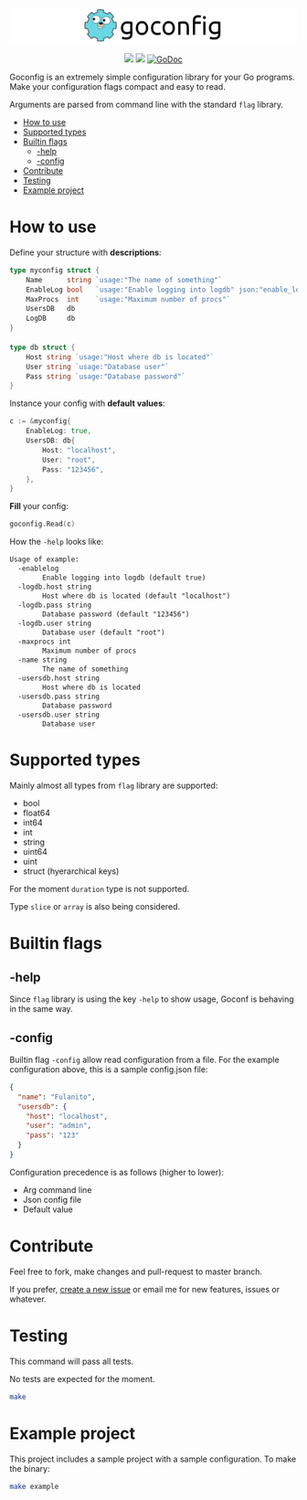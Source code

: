 <img src="logo.png">

<p align="center">
<a href="https://travis-ci.org/fulldump/goconfig"><img src="https://travis-ci.org/fulldump/goconfig.svg?branch=master"></a>
<a href="https://goreportcard.com/report/fulldump/goconfig"><img src="http://goreportcard.com/badge/fulldump/goconfig"></a>
<a href="https://godoc.org/github.com/fulldump/goconfig"><img src="https://godoc.org/github.com/fulldump/goconfig?status.svg" alt="GoDoc"></a>
</p>

Goconfig is an extremely simple configuration library for your Go programs.
Make your configuration flags compact and easy to read.

Arguments are parsed from command line with the standard `flag` library.

<!-- MarkdownTOC autolink=true bracket=round depth=4 -->

- [How to use](#how-to-use)
- [Supported types](#supported-types)
- [Builtin flags](#builtin-flags)
  - [-help](#-help)
  - [-config](#-config)
- [Contribute](#contribute)
- [Testing](#testing)
- [Example project](#example-project)

<!-- /MarkdownTOC -->


# How to use

Define your structure with **descriptions**:

```go
type myconfig struct {
	Name      string `usage:"The name of something"`
	EnableLog bool   `usage:"Enable logging into logdb" json:"enable_log"`
	MaxProcs  int    `usage:"Maximum number of procs"`
	UsersDB   db
	LogDB     db
}

type db struct {
	Host string `usage:"Host where db is located"`
	User string `usage:"Database user"`
	Pass string `usage:"Database password"`
}
```

Instance your config with **default values**:

```go
c := &myconfig{
	EnableLog: true,
	UsersDB: db{
		Host: "localhost",
		User: "root",
		Pass: "123456",
	},
}
```

**Fill** your config:
```go
goconfig.Read(c)
```

How the `-help` looks like:

```
Usage of example:
  -enablelog
    	Enable logging into logdb (default true)
  -logdb.host string
    	Host where db is located (default "localhost")
  -logdb.pass string
    	Database password (default "123456")
  -logdb.user string
    	Database user (default "root")
  -maxprocs int
    	Maximum number of procs
  -name string
    	The name of something
  -usersdb.host string
    	Host where db is located
  -usersdb.pass string
    	Database password
  -usersdb.user string
    	Database user
```


# Supported types

Mainly almost all types from `flag` library are supported:

* bool
* float64
* int64
* int
* string
* uint64
* uint
* struct (hyerarchical keys)

For the moment `duration` type is not supported.

Type `slice` or `array` is also being considered.


# Builtin flags

## -help

Since `flag` library is using the key `-help` to show usage, Goconf is behaving
in the same way.

## -config

Builtin flag `-config` allow read configuration from a file. For the example
configuration above, this is a sample config.json file:

```json
{
  "name": "Fulanito",
  "usersdb": {
    "host": "localhost",
    "user": "admin",
    "pass": "123"
  }
}
```

Configuration precedence is as follows (higher to lower):
* Arg command line
* Json config file
* Default value


# Contribute

Feel free to fork, make changes and pull-request to master branch.

If you prefer, [create a new issue](https://github.com/fulldump/goconfig/releases/new)
or email me for new features, issues or whatever.


# Testing

This command will pass all tests.

No tests are expected for the moment.

```sh
make
```


# Example project

This project includes a sample project with a sample configuration. To make the binary:

```sh
make example
```
